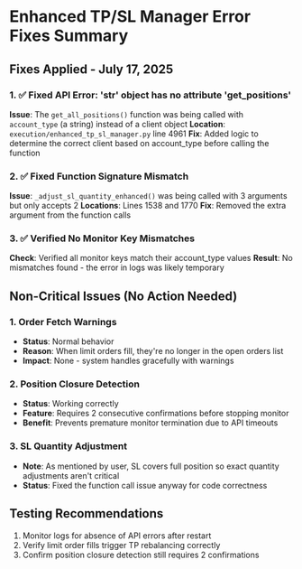 # Enhanced TP/SL Manager Error Fixes Summary

## Fixes Applied - July 17, 2025

### 1. ✅ Fixed API Error: 'str' object has no attribute 'get_positions'
**Issue**: The `get_all_positions()` function was being called with `account_type` (a string) instead of a client object
**Location**: `execution/enhanced_tp_sl_manager.py` line 4961
**Fix**: Added logic to determine the correct client based on account_type before calling the function

### 2. ✅ Fixed Function Signature Mismatch
**Issue**: `_adjust_sl_quantity_enhanced()` was being called with 3 arguments but only accepts 2
**Locations**: Lines 1538 and 1770
**Fix**: Removed the extra argument from the function calls

### 3. ✅ Verified No Monitor Key Mismatches
**Check**: Verified all monitor keys match their account_type values
**Result**: No mismatches found - the error in logs was likely temporary

## Non-Critical Issues (No Action Needed)

### 1. Order Fetch Warnings
- **Status**: Normal behavior
- **Reason**: When limit orders fill, they're no longer in the open orders list
- **Impact**: None - system handles gracefully with warnings

### 2. Position Closure Detection
- **Status**: Working correctly
- **Feature**: Requires 2 consecutive confirmations before stopping monitor
- **Benefit**: Prevents premature monitor termination due to API timeouts

### 3. SL Quantity Adjustment
- **Note**: As mentioned by user, SL covers full position so exact quantity adjustments aren't critical
- **Status**: Fixed the function call issue anyway for code correctness

## Testing Recommendations
1. Monitor logs for absence of API errors after restart
2. Verify limit order fills trigger TP rebalancing correctly
3. Confirm position closure detection still requires 2 confirmations
